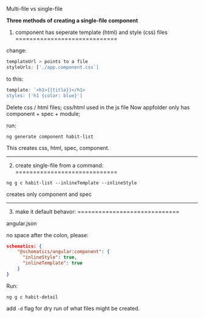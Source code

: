 Multi-file vs single-file

__Three methods of creating a single-file component__

1. component has seperate template (html) and style (css) files
=============================

change: 

```js
templateUrl > points to a file
styleUrls: ['./app.component.css`]
```
to this:

```js
template: `<h1>{{title}}</h1>
styles: ['h1 {color: blue}']
```

Delete css / html files; css/html used in the js file 
Now appfolder only has component + spec + module; 

run:

`ng generate component habit-list`

This creates css, html, spec, component.

<hr>

2. create single-file from a command: 
=============================

`ng g c habit-list --inlineTemplate --inlineStyle`  

creates only component and spec

<hr>

3. make it default behavor:
============================= 

angular.json  

no space after the colon, please:

```json
schematics: {
    "@schematics/angular:component": {
      "inlineStyle": true,
      "inlineTemplate": true
    }
}
```
Run: 

`ng g c habit-detail`

add `-d` flag for dry run of what files might be created.